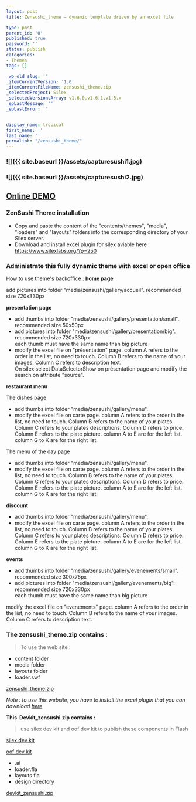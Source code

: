 ```yaml
---
layout: post
title: Zensushi_theme – dynamic template driven by an excel file

type: post
parent_id: '0'
published: true
password: ''
status: publish
categories:
- Themes
tags: []

_wp_old_slug: ''
_itemCurrentVersion: '1.0'
_itemCurrentFileName: zensushi_theme.zip
_selectedProject: Silex
_selectedVersionsArray: v1.6.0,v1.6.1,v1.5.x
_epLastMessage: ''
_epLastError: ''


display_name: tropical
first_name: ''
last_name: ''
permalink: "/zensushi_theme/"
---
```


### ![]({{ site.baseurl }}/assets/capturesushi1.jpg)

### ![]({{ site.baseurl }}/assets/capturesushi2.jpg)

[Online DEMO](http://silexprod.com/silex_restau/)
-------------------------------------------------

### ZenSushi Theme installation

*   Copy and paste the content of the "contents/themes", "media", "loaders" and "layouts" folders into the corresponding directory of your Silex server.
*   Download and install excel plugin for silex aviable here
: https://www.silexlabs.org/?p=250

### Administrate this fully dynamic theme with excel or open office

How to use theme's backoffice
: 
**home page**

add pictures into folder "media/zensushi/gallery/accueil". recommended size 720x330px

**presentation page**

*   add thumbs into folder "media/zensushi/gallery/presentation/small". recommended size 50x50px
*   add pictures into folder "media/zensushi/gallery/presentation/big". recommended size 720x330px  
    each thumb must have the same name than big picture
*   modify the excel file on "présentation" page. column A refers to the order in the list, no need to touch. Column B refers to the name of your images. Column C refers to description text.  
    On silex select DataSelectorShow on présentation page and modify the search on attribute "source".

**restaurant menu**

The dishes page

*   add thumbs into folder "media/zensushi/gallery/menu".
*   modify the excel file on carte page. column A refers to the order in the list, no need to touch. Column B refers to the name of your plates. Column C refers to your plates descriptions. Column D refers to price. Column E refers to the plate picture. column A to E are for the left list. column G to K are for the right list.

The menu of the day page

*   add thumbs into folder "media/zensushi/gallery/menu".
*   modify the excel file on carte page. column A refers to the order in the list, no need to touch. Column B refers to the name of your plates. Column C refers to your plates descriptions. Column D refers to price. Column E refers to the plate picture. column A to E are for the left list. column G to K are for the right list.

**discount**

*   add thumbs into folder "media/zensushi/gallery/menu".
*   modify the excel file on carte page. column A refers to the order in the list, no need to touch. Column B refers to the name of your plates. Column C refers to your plates descriptions. Column D refers to price. Column E refers to the plate picture. column A to E are for the left list. column G to K are for the right list.

**events**

*   add thumbs into folder "media/zensushi/gallery/evenements/small". recommended size 300x75px
*   add pictures into folder "media/zensushi/gallery/evenements/big". recommended size 720x330px  
    each thumb must have the same name than big picture

modify the excel file on "evenements" page. column A refers to the order in the list, no need to touch. Column B refers to the name of your images. Column C refers to description text.

### **The zensushi_theme.zip contains :**

> To use the web site
: 
*   content folder
*   media folder
*   layouts folder
*   loader.swf

[zensushi_theme.zip](https://www.silexlabs.org/wp-content/uploads/2010/12/zensushi_theme.zip)

_Note
: to use this website, you have to install the excel plugin that you can download [here](../?p=250)_

**This  Devkit_zensushi.zip contains :**

> use silex dev kit and oof dev kit to publish these components in Flash

[silex dev kit](http://projects.silexlabs.org/?/silex/#/flash.cms/download)

[oof dev kit](http://oof.sourceforge.net/#open-source/flash-components/download/download-home)

*   .ai
*   loader.fla
*   layouts fla
*   design directory

[devkit_zensushi.zip](https://www.silexlabs.org/wp-content/uploads/2010/12/dev_kit_zensushi.zip)